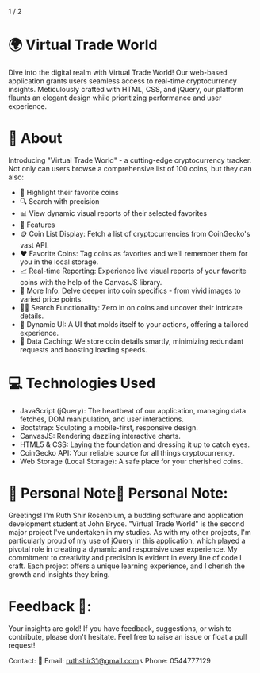 
1 / 2

# 🌍 Virtual Trade World
Dive into the digital realm with Virtual Trade World! Our web-based application grants users seamless access to real-time cryptocurrency insights. Meticulously crafted with HTML, CSS, and jQuery, our platform flaunts an elegant design while prioritizing performance and user experience.

# 📖 About
Introducing "Virtual Trade World" - a cutting-edge cryptocurrency tracker. Not only can users browse a comprehensive list of 100 coins, but they can also:

* 🌟 Highlight their favorite coins
* 🔍 Search with precision
* 📊 View dynamic visual reports of their selected favorites
* 🌟 Features
* 🪙 Coin List Display: Fetch a list of cryptocurrencies from CoinGecko's vast API.
* ❤️ Favorite Coins: Tag coins as favorites and we'll remember them for you in the local storage.
* 📈 Real-time Reporting: Experience live visual reports of your favorite coins with the help of the CanvasJS library.
* 🔎 More Info: Delve deeper into coin specifics - from vivid images to varied price points.
* 🕵️‍♂️ Search Functionality: Zero in on coins and uncover their intricate details.
* 🌈 Dynamic UI: A UI that molds itself to your actions, offering a tailored experience.
* 💾 Data Caching: We store coin details smartly, minimizing redundant requests and boosting loading speeds.
# 💻 Technologies Used
* JavaScript (jQuery): The heartbeat of our application, managing data fetches, DOM manipulation, and user interactions.
* Bootstrap: Sculpting a mobile-first, responsive design.
* CanvasJS: Rendering dazzling interactive charts.
* HTML5 & CSS: Laying the foundation and dressing it up to catch eyes.
* CoinGecko API: Your reliable source for all things cryptocurrency.
* Web Storage (Local Storage): A safe place for your cherished coins.

 # 📝 Personal Note📝 Personal Note:
Greetings! I'm Ruth Shir Rosenblum, a budding software and application development student at John Bryce. "Virtual Trade World" is the second major project I've undertaken in my studies. As with my other projects, I'm particularly proud of my use of jQuery in this application, which played a pivotal role in creating a dynamic and responsive user experience. My commitment to creativity and precision is evident in every line of code I craft. Each project offers a unique learning experience, and I cherish the growth and insights they bring.

# Feedback 💌:
Your insights are gold! If you have feedback, suggestions, or wish to contribute, please don't hesitate. Feel free to raise an issue or float a pull request!

Contact:
📩 Email: ruthshir31@gmail.com
📞 Phone: 0544777129
